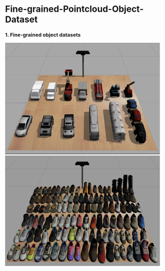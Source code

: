 # Fine-grained-Pointcloud-Object-Dataset

### 1. Fine-grained object datasets
![fine-grained object 1](https://github.com/github-songsong/Fine-grained-Pointcloud-Object-Dataset/blob/main/imgs/fgvc_car_data.png)
![fine-grained object 1](https://github.com/github-songsong/Fine-grained-Pointcloud-Object-Dataset/blob/main/imgs/fgvc_shoe_data.png)
